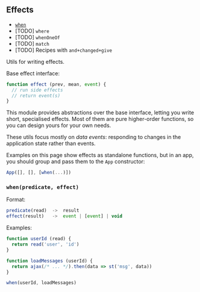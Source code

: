 ## Effects

* [`when`]({{url(path)}}/#-when-predicate-effect-)
* [TODO] `where`
* [TODO] `whenOneOf`
* [TODO] `match`
* [TODO] Recipes with `and+changed+give`

Utils for writing effects.

Base effect interface:

```js
function effect (prev, mean, event) {
  // run side effects
  // return event(s)
}
```

This module provides abstractions over the base interface, letting you write
short, specialised effects. Most of them are pure higher-order functions, so you
can design yours for your own needs.

These utils focus mostly on _data events_: responding to changes in the
application state rather than events.

Examples on this page show effects as standalone functions, but in an app, you
should group and pass them to the `App` constructor:

```js
App([], [], [when(...)])
```

### `when(predicate, effect)`

Format:

```js
predicate(read)  ->  result
effect(result)   ->  event | [event] | void
```

Examples:

```js
function userId (read) {
  return read('user', 'id')
}

function loadMessages (userId) {
  return ajax(/* ... */).then(data => st('msg', data))
}

when(userId, loadMessages)
```
